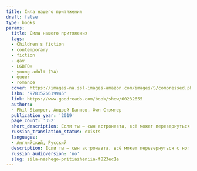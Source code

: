 ```yaml
---
title: Сила нашего притяжения
draft: false
type: books
params:
  title: Сила нашего притяжения
  tags:
  - Children's fiction
  - contemporary
  - fiction
  - gay
  - LGBTQ+
  - young adult (YA)
  - queer
  - romance
  cover: https://images-na.ssl-images-amazon.com/images/S/compressed.photo.goodreads.com/books/1643405670i/60232655.jpg
  isbn: '9781526619945'
  link: https://www.goodreads.com/book/show/60232655
  authors:
  - Phil Stamper, Андрей Баннов, Фил Стэмпер
  publication_year: '2019'
  page_count: '352'
  short_description: Если ты – сын астронавта, всё может перевернуться с ног на голову с космической скоростью. Кэлу пришлось отказаться от своей мечты ради мечты отца и переехать с семьей в Хьюстон.
  russian_translation_status: exists
  languages:
  - Английский, Русский
  description: Если ты – сын астронавта, всё может перевернуться с ног на голову с космической скоростью. Кэлу пришлось отказаться от своей мечты ради мечты отца и переехать с семьей в Хьюстон. Вся страна жаждет узнать что-нибудь о новых астронавтах, и Кэл невольно становится участником реалити-шоу. А потом он встречает Леона и обретает опору под ногами – даже если это всего лишь гравитация.
  russian_audioversion: 'no'
  slug: sila-nashego-pritiazheniia-f823ec1e
---
```

